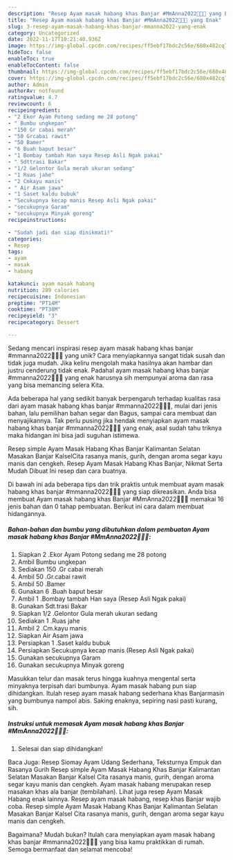 ```yaml
---
description: "Resep Ayam masak habang khas Banjar #MmAnna2022🍛🍚🍺 yang Enak"
title: "Resep Ayam masak habang khas Banjar #MmAnna2022🍛🍚🍺 yang Enak"
slug: 3-resep-ayam-masak-habang-khas-banjar-mmanna2022-yang-enak
category: Uncategorized
date: 2022-11-17T10:21:40.936Z
image: https://img-global.cpcdn.com/recipes/ff5ebf17bdc2c56e/680x482cq70/ayam-masak-habang-khas-banjar-mmanna2022-foto-resep-utama.jpg
hideToc: false
enableToc: true
enableTocContent: false
thumbnail: https://img-global.cpcdn.com/recipes/ff5ebf17bdc2c56e/680x482cq70/ayam-masak-habang-khas-banjar-mmanna2022-foto-resep-utama.jpg
cover: https://img-global.cpcdn.com/recipes/ff5ebf17bdc2c56e/680x482cq70/ayam-masak-habang-khas-banjar-mmanna2022-foto-resep-utama.jpg
author: Admin
authorAv: notfound
ratingvalue: 4.7
reviewcount: 6
recipeingredient:
- "2 Ekor Ayam Potong sedang me 28 potong"
- " Bumbu ungkepan"
- "150 Gr cabai merah"
- "50 Grcabai rawit"
- "50 Bamer"
- "6 Buah baput besar"
- "1 Bombay tambah Han saya Resep Asli Ngak pakai"
- " Sdttrasi Bakar"
- "1/2 Gelontor Gula merah ukuran sedang"
- "1 Ruas jahe"
- "2 Cmkayu manis"
- " Air Asam jawa"
- "1 Saset kaldu bubuk"
- "Secukupnya kecap manis Resep Asli Ngak pakai"
- "secukupnya Garam"
- "secukupnya Minyak goreng"
recipeinstructions:

- "Sudah jadi dan siap dinikmati!"
categories:
- Resep
tags:
- ayam
- masak
- habang

katakunci: ayam masak habang 
nutrition: 289 calories
recipecuisine: Indonesian
preptime: "PT14M"
cooktime: "PT38M"
recipeyield: "3"
recipecategory: Dessert

---
```





Sedang mencari inspirasi resep ayam masak habang khas banjar #mmanna2022🍛🍚🍺 yang unik? Cara menyiapkannya sangat tidak susah dan tidak juga mudah. Jika keliru mengolah maka hasilnya akan hambar dan justru cenderung tidak enak. Padahal ayam masak habang khas banjar #mmanna2022🍛🍚🍺 yang enak harusnya sih mempunyai aroma dan rasa yang bisa memancing selera Kita.





Ada beberapa hal yang sedikit banyak berpengaruh terhadap kualitas rasa dari ayam masak habang khas banjar #mmanna2022🍛🍚🍺, mulai dari jenis bahan, lalu pemilihan bahan segar dan Bagus, sampai cara membuat dan menyajikannya. Tak perlu pusing jika hendak menyiapkan ayam masak habang khas banjar #mmanna2022🍛🍚🍺 yang enak,      asal sudah tahu triknya maka hidangan ini bisa jadi suguhan istimewa.














Resep simple Ayam Masak Habang Khas Banjar Kalimantan Selatan Masakan Banjar KalselCita rasanya manis, gurih, dengan aroma segar kayu manis dan cengkeh. Resep Ayam Masak Habang Khas Banjar, Nikmat Serta Mudah Dibuat Ini resep dan cara buatnya.






Di bawah ini ada beberapa tips dan trik praktis untuk membuat ayam masak habang khas banjar #mmanna2022🍛🍚🍺 yang siap dikreasikan. Anda bisa membuat Ayam masak habang khas Banjar #MmAnna2022🍛🍚🍺 memakai 16 jenis bahan dan 0 tahap pembuatan. Berikut ini cara dalam membuat hidangannya.

<!--inarticleads1-->

##### Bahan-bahan dan bumbu yang dibutuhkan dalam pembuatan Ayam masak habang khas Banjar #MmAnna2022🍛🍚🍺:

1. Siapkan 2 .Ekor Ayam Potong sedang me 28 potong
1. Ambil  Bumbu ungkepan
1. Sediakan 150 .Gr cabai merah
1. Ambil 50 .Gr.cabai rawit
1. Ambil 50 .Bamer
1. Gunakan 6 .Buah baput besar
1. Ambil 1 .Bombay tambah Han saya (Resep Asli Ngak pakai)
1. Gunakan  Sdt.trasi Bakar
1. Siapkan 1/2 .Gelontor Gula merah ukuran sedang
1. Sediakan 1 .Ruas jahe
1. Ambil 2 .Cm.kayu manis
1. Siapkan  Air Asam jawa
1. Persiapkan 1 .Saset kaldu bubuk
1. Persiapkan Secukupnya kecap manis (Resep Asli Ngak pakai)
1. Gunakan secukupnya Garam
1. Gunakan secukupnya Minyak goreng


Masukkan telur dan masak terus hingga kuahnya mengental serta minyaknya terpisah dari bumbunya. Ayam masak habang pun siap dihidangkan. Itulah resep ayam masak habang sederhana khas Banjarmasin yang bumbunya nampol abis. Saking enaknya, sepiring nasi pasti kurang, sih. 

<!--inarticleads2-->

##### Instruksi untuk memasak Ayam masak habang khas Banjar #MmAnna2022🍛🍚🍺:


1. Selesai dan siap dihidangkan!

Baca Juga: Resep Siomay Ayam Udang Sederhana, Teksturnya Empuk dan Rasanya Gurih Resep simple Ayam Masak Habang Khas Banjar Kalimantan Selatan Masakan Banjar Kalsel Cita rasanya manis, gurih, dengan aroma segar kayu manis dan cengkeh. Ayam masak habang merupakan resep masakan khas ala banjar (tembilahan). Lihat juga resep Ayam Masak Habang enak lainnya. Resep ayam masak habang, resep khas Banjar wajib coba. Resep simple Ayam Masak Habang Khas Banjar Kalimantan Selatan Masakan Banjar Kalsel Cita rasanya manis, gurih, dengan aroma segar kayu manis dan cengkeh. 

Bagaimana? Mudah bukan? Itulah cara menyiapkan ayam masak habang khas banjar #mmanna2022🍛🍚🍺 yang bisa kamu praktikkan di rumah. Semoga bermanfaat dan selamat mencoba!
